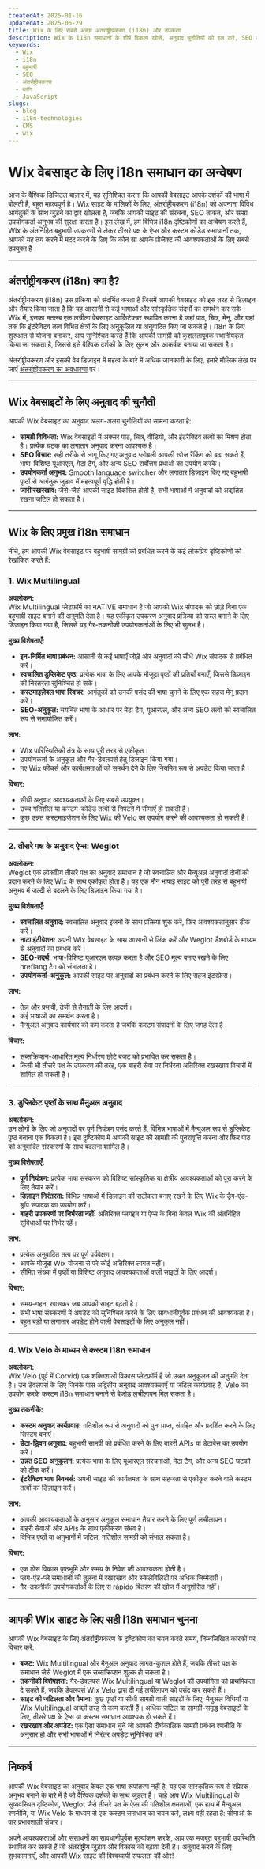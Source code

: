 ```yaml
---
createdAt: 2025-01-16
updatedAt: 2025-06-29
title: Wix के लिए सबसे अच्छा अंतर्राष्ट्रीयकरण (i18n) और उपकरण
description: Wix के i18n समाधानों के शीर्ष विकल्प खोजें, अनुवाद चुनौतियों को हल करें, SEO बढ़ाएं और एक वैश्विक वेब अनुभव प्रदान करें.
keywords:
  - Wix
  - i18n
  - बहुभाषी
  - SEO
  - अंतर्राष्ट्रीयकरण
  - ब्लॉग
  - JavaScript
slugs:
  - blog
  - i18n-technologies
  - CMS
  - wix
---
```


# Wix वेबसाइट के लिए i18n समाधान का अन्वेषण

आज के वैश्विक डिजिटल बाज़ार में, यह सुनिश्चित करना कि आपकी वेबसाइट आपके दर्शकों की भाषा में बोलती है, बहुत महत्वपूर्ण है। Wix साइट के मालिकों के लिए, अंतर्राष्ट्रीयकरण (i18n) को अपनाना विविध आगंतुकों के साथ जुड़ने का द्वार खोलता है, जबकि आपकी साइट की संरचना, SEO ताकत, और समग्र उपयोगकर्ता अनुभव की सुरक्षा करता है। इस लेख में, हम विभिन्न i18n दृष्टिकोणों का अन्वेषण करते हैं, Wix के अंतर्निहित बहुभाषी उपकरणों से लेकर तीसरे पक्ष के ऐप्स और कस्टम कोडेड समाधानों तक, आपको यह तय करने में मदद करने के लिए कि कौन सा आपके प्रोजेक्ट की आवश्यकताओं के लिए सबसे उपयुक्त है।

---

## अंतर्राष्ट्रीयकरण (i18n) क्या है?

अंतर्राष्ट्रीयकरण (i18n) उस प्रक्रिया को संदर्भित करता है जिसमें आपकी वेबसाइट को इस तरह से डिज़ाइन और तैयार किया जाता है कि यह आसानी से कई भाषाओं और सांस्कृतिक संदर्भों का समर्थन कर सके। Wix में, इसका मतलब एक लचीला वेबसाइट आर्किटेक्चर स्थापित करना है जहां पाठ, चित्र, मेनू, और यहां तक कि इंटरैक्टिव तत्व विभिन्न क्षेत्रों के लिए अनुकूलित या अनुवादित किए जा सकते हैं। i18n के लिए शुरुआत से योजना बनाकर, आप सुनिश्चित करते हैं कि आपकी सामग्री को कुशलतापूर्वक स्थानीयकृत किया जा सकता है, जिससे इसे वैश्विक दर्शकों के लिए सुलभ और आकर्षक बनाया जा सकता है।

अंतर्राष्ट्रीयकरण और इसकी वेब डिज़ाइन में महत्व के बारे में अधिक जानकारी के लिए, हमारे मौलिक लेख पर जाएँ [अंतर्राष्ट्रीयकरण का अवधारणा](https://github.com/aymericzip/intlayer/blob/main/docs/docs/hi/अंतर्राष्ट्रीयकरण.md) पर।

---

## Wix वेबसाइटों के लिए अनुवाद की चुनौती

आपकी Wix वेबसाइट का अनुवाद अलग-अलग चुनौतियों का सामना करता है:

- **सामग्री विविधता:** Wix वेबसाइटों में अक्सर पाठ, चित्र, वीडियो, और इंटरैक्टिव तत्वों का मिश्रण होता है। प्रत्येक घटक का लगातार अनुवाद करना आवश्यक है।
- **SEO विचार:** सही तरीके से लागू किए गए अनुवाद ग्लोबली आपकी खोज रैंकिंग को बढ़ा सकते हैं, भाषा-विशिष्ट यूआरएल, मेटा टैग, और अन्य SEO सर्वोत्तम प्रथाओं का उपयोग करके।
- **उपयोगकर्ता अनुभव:** Smooth language switcher और लगातार डिज़ाइन किए गए बहुभाषी पृष्ठों से आगंतुक जुड़ाव में महत्वपूर्ण वृद्धि होती है।
- **जारी रखरखाव:** जैसे-जैसे आपकी साइट विकसित होती है, सभी भाषाओं में अनुवादों को अद्यतित रखना जटिल हो सकता है।

---

## Wix के लिए प्रमुख i18n समाधान

नीचे, हम आपकी Wix वेबसाइट पर बहुभाषी सामग्री को प्रबंधित करने के कई लोकप्रिय दृष्टिकोणों को रेखांकित करते हैं:

### 1. Wix Multilingual

**अवलोकन:**  
Wix Multilingual प्लेटफ़ॉर्म का नATIVE समाधान है जो आपको Wix संपादक को छोड़े बिना एक बहुभाषी साइट बनाने की अनुमति देता है। यह एकीकृत उपकरण अनुवाद प्रक्रिया को सरल बनाने के लिए डिज़ाइन किया गया है, जिससे यह गैर-तकनीकी उपयोगकर्ताओं के लिए भी सुलभ है।

**मुख्य विशेषताएँ:**

- **इन-निर्मित भाषा प्रबंधन:** आसानी से कई भाषाएँ जोड़ें और अनुवादों को सीधे Wix संपादक से प्रबंधित करें।
- **स्वचालित डुप्लिकेट पृष्ठ:** प्रत्येक भाषा के लिए आपके मौजूदा पृष्ठों की प्रतियाँ बनाएँ, जिससे डिज़ाइन की निरंतरता सुनिश्चित हो सके।
- **कस्टमाइज़ेबल भाषा स्विचर:** आगंतुकों को उनकी पसंद की भाषा चुनने के लिए एक सहज मेनू प्रदान करें।
- **SEO-अनुकूल:** चयनित भाषा के आधार पर मेटा टैग, यूआरएल, और अन्य SEO तत्वों को स्वचालित रूप से समायोजित करें।

**लाभ:**

- Wix पारिस्थितिकी तंत्र के साथ पूरी तरह से एकीकृत।
- उपयोगकर्ता के अनुकूल और गैर-डेवलपर्स हेतु डिज़ाइन किया गया।
- नए Wix फीचर्स और कार्यक्षमताओं को समर्थन देने के लिए नियमित रूप से अपडेट किया जाता है।

**विचार:**

- सीधी अनुवाद आवश्यकताओं के लिए सबसे उपयुक्त।
- उच्च गतिशील या कस्टम-कोडेड तत्वों से निपटने में सीमाएँ हो सकती हैं।
- कुछ उन्नत कस्टमाइजेशन के लिए Wix की Velo का उपयोग करने की आवश्यकता हो सकती है।

---

### 2. तीसरे पक्ष के अनुवाद ऐप्स: Weglot

**अवलोकन:**  
Weglot एक लोकप्रिय तीसरे पक्ष का अनुवाद समाधान है जो स्वचालित और मैन्युअल अनुवादों दोनों को प्रदान करने के लिए Wix के साथ एकीकृत होता है। यह एक मौन भाषाई साइट को पूरी तरह से बहुभाषी अनुभव में जल्दी से बदलने के लिए डिज़ाइन किया गया है।

**मुख्य विशेषताएँ:**

- **स्वचालित अनुवाद:** स्वचालित अनुवाद इंजनों के साथ प्रक्रिया शुरू करें, फिर आवश्यकतानुसार ठीक करें।
- **नाटा इंटीग्रेशन:** अपनी Wix वेबसाइट के साथ आसानी से लिंक करें और Weglot डैशबोर्ड के माध्यम से अनुवादों का प्रबंधन करें।
- **SEO-तदर्थ:** भाषा-विशिष्ट यूआरएल उत्पन्न करता है और SEO मूल्य बनाए रखने के लिए hreflang टैग को संभालता है।
- **उपयोगकर्ता-अनुकूल:** आपकी साइट पर अनुवादों का प्रबंधन करने के लिए सहज इंटरफ़ेस।

**लाभ:**

- तेज़ और प्रभावी, तेजी से तैनाती के लिए आदर्श।
- कई भाषाओं का समर्थन करता है।
- मैन्युअल अनुवाद कार्यभार को कम करता है जबकि कस्टम संपादनों के लिए जगह देता है।

**विचार:**

- सब्सक्रिप्शन-आधारित मूल्य निर्धारण छोटे बजट को प्रभावित कर सकता है।
- किसी भी तीसरे पक्ष के उपकरण की तरह, एक बाहरी सेवा पर निर्भरता अतिरिक्त रखरखाव विचारों में शामिल हो सकती है।

---

### 3. डुप्लिकेट पृष्ठों के साथ मैनुअल अनुवाद

**अवलोकन:**  
उन लोगों के लिए जो अनुवादों पर पूर्ण नियंत्रण पसंद करते हैं, विभिन्न भाषाओं में मैन्युअल रूप से डुप्लिकेट पृष्ठ बनाना एक विकल्प है। इस दृष्टिकोण में आपकी साइट की सामग्री की पुनरावृत्ति करना और फिर पाठ को अनुवादित संस्करणों के साथ बदलना शामिल है।

**मुख्य विशेषताएँ:**

- **पूर्ण नियंत्रण:** प्रत्येक भाषा संस्करण को विशिष्ट सांस्कृतिक या क्षेत्रीय आवश्यकताओं को पूरा करने के लिए तैयार करें।
- **डिज़ाइन निरंतरता:** विभिन्न भाषाओं में डिज़ाइन की सटीकता बनाए रखने के लिए Wix के ड्रैग-एंड-ड्रॉप संपादक का उपयोग करें।
- **बाहरी उपकरणों पर निर्भरता नहीं:** अतिरिक्त प्लगइन या ऐप्स के बिना केवल Wix की अंतर्निहित सुविधाओं पर निर्भर रहें।

**लाभ:**

- प्रत्येक अनुवादित तत्व पर पूर्ण पर्यवेक्षण।
- आपके मौजूदा Wix योजना से परे कोई अतिरिक्त लागत नहीं।
- सीमित संख्या में पृष्ठों या विशिष्ट अनुवाद आवश्यकताओं वाली साइटों के लिए आदर्श।

**विचार:**

- समय-गहन, खासकर जब आपकी साइट बढ़ती है।
- सभी भाषा संस्करणों में अपडेट को सुनिश्चित करने के लिए सावधानीपूर्वक प्रबंधन की आवश्यकता है।
- बहुत बड़ी या लगातार अपडेट होने वाली वेबसाइटों के लिए अनुकूल नहीं।

---

### 4. Wix Velo के माध्यम से कस्टम i18n समाधान

**अवलोकन:**  
Wix Velo (पूर्व में Corvid) एक शक्तिशाली विकास प्लेटफ़ॉर्म है जो उन्नत अनुकूलन की अनुमति देता है। उन डेवलपर्स के लिए जिनके पास अद्वितीय अनुवाद आवश्यकताएँ या जटिल कार्यप्रवाह हैं, Velo का उपयोग करके कस्टम i18n समाधान बनाने से बेजोड़ लचीलापन मिल सकता है।

**मुख्य तकनीकें:**

- **कस्टम अनुवाद कार्यप्रवाह:** गतिशील रूप से अनुवादों को पुनः प्राप्त, संग्रहित और प्रदर्शित करने के लिए सिस्टम बनाएँ।
- **डेटा-ड्रिवन अनुवाद:** बहुभाषी सामग्री को प्रबंधित करने के लिए बाहरी APIs या डेटाबेस का उपयोग करें।
- **उन्नत SEO अनुकूलन:** प्रत्येक भाषा के लिए यूआरएल संरचनाओं, मेटा टैग, और अन्य SEO घटकों को ठीक करें।
- **इंटरैक्टिव भाषा स्विचर्स:** अपनी साइट की कार्यक्षमता के साथ सहजता से एकीकृत करने वाले कस्टम तत्वों का डिज़ाइन करें।

**लाभ:**

- आपकी आवश्यकताओं के अनुसार अनुकूल समाधान तैयार करने के लिए पूर्ण लचीलापन।
- बाहरी सेवाओं और APIs के साथ एकीकरण संभव है।
- विभिन्न पृष्ठों या अनुभागों में जटिल, गतिशील सामग्री को संभाल सकता है।

**विचार:**

- एक ठोस विकास पृष्ठभूमि और समय के निवेश की आवश्यकता होती है।
- प्लग-एंड-प्ले समाधानों की तुलना में रखरखाव और स्केलेबिलिटी पर अधिक जिम्मेदारी।
- गैर-तकनीकी उपयोगकर्ताओं के लिए स rápido वितरण की खोज में अनुशंसित नहीं।

---

## आपकी Wix साइट के लिए सही i18n समाधान चुनना

आपकी Wix वेबसाइट के लिए अंतर्राष्ट्रीयकरण के दृष्टिकोण का चयन करते समय, निम्नलिखित कारकों पर विचार करें:

- **बजट:** Wix Multilingual और मैनुअल अनुवाद लागत-कुशल होते हैं, जबकि तीसरे पक्ष के समाधान जैसे Weglot में एक सब्सक्रिप्शन शुल्क हो सकता है।
- **तकनीकी विशेषज्ञता:** गैर-डेवलपर्स Wix Multilingual या Weglot की उपयोगिता को प्राथमिकता दे सकते हैं, जबकि डेवलपर्स Wix Velo द्वारा दी गई लचीलापन को पसंद कर सकते हैं।
- **साइट की जटिलता और पैमाना:** कुछ पृष्ठों या सीधी सामग्री वाली साइटों के लिए, मैनुअल विधियाँ या Wix Multilingual अच्छी तरह से काम करती हैं। अधिक जटिल या सामग्री-समृद्ध वेबसाइटों के लिए, तीसरे पक्ष के ऐप्स या कस्टम समाधान आवश्यक हो सकते हैं।
- **रखरखाव और अपडेट:** एक ऐसा समाधान चुनें जो आपकी दीर्घकालिक सामग्री प्रबंधन रणनीति के अनुसार हो और सभी भाषाओं में निरंतर अपडेट सुनिश्चित करे।

---

## निष्कर्ष

आपकी Wix वेबसाइट का अनुवाद केवल एक भाषा रूपांतरण नहीं है, यह एक सांस्कृतिक रूप से संप्रेरक अनुभव बनाने के बारे में है जो वैश्विक दर्शकों के साथ जुड़ता है। चाहे आप Wix Multilingual के सुव्यवस्थित दृष्टिकोण, Weglot जैसे तीसरे पक्ष के ऐप्स की गतिशील क्षमताओं, एक हाथ में मैन्युअल रणनीति, या Wix Velo के माध्यम से एक कस्टम समाधान का चयन करें, लक्ष्य वही रहता है: सीमाओं के पार प्रभावशाली संचार।

अपने आवश्यकताओं और संसाधनों का सावधानीपूर्वक मूल्यांकन करके, आप एक मजबूत बहुभाषी उपस्थिति स्थापित कर सकते हैं जो अंतर्राष्ट्रीय जुड़ाव और विकास को बढ़ावा देती है। अनुवाद करने के लिए शुभकामनाएँ, और आपकी Wix साइट की विश्वव्यापी सफलता की ओर!
